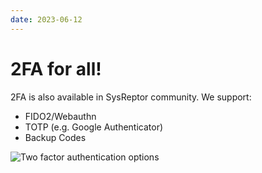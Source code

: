 ```yaml
---
date: 2023-06-12
---
```


# 2FA for all!
2FA is also available in SysReptor community. We support:

* FIDO2/Webauthn
* TOTP (e.g. Google Authenticator)
* Backup Codes

![Two factor authentication options](/images/show/2fa.png)
